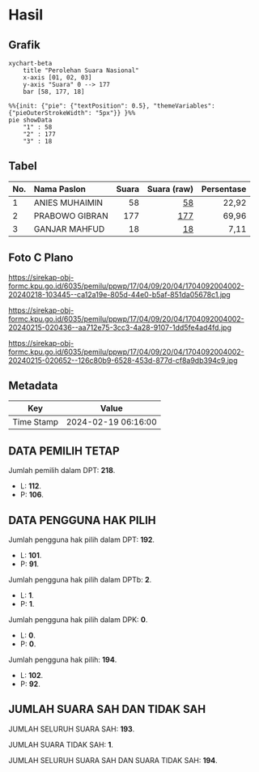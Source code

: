 # Hasil

## Grafik

```mermaid
xychart-beta
    title "Perolehan Suara Nasional"
    x-axis [01, 02, 03]
    y-axis "Suara" 0 --> 177
    bar [58, 177, 18]
```

```mermaid
%%{init: {"pie": {"textPosition": 0.5}, "themeVariables": {"pieOuterStrokeWidth": "5px"}} }%%
pie showData
    "1" : 58
    "2" : 177
    "3" : 18
```

## Tabel

| No. | Nama Paslon    | Suara | Suara (raw) | Persentase |
|:--- |:-------------- | -----:| -----------:| ----------:|
| 1   | ANIES MUHAIMIN | 58    | [58][p-1]   | 22,92      |
| 2   | PRABOWO GIBRAN | 177   | [177][p-2]  | 69,96      |
| 3   | GANJAR MAHFUD  | 18    | [18][p-3]   | 7,11       |


[p-1]: https://github.com/gigit-pemilu/pemilu-2024/blob/main/pilpres/hitung-suara/sub/17-bengkulu/sub/04-kaur/sub/09-kelam-tengah/sub/2004-rigangan-ii/sub/002-tps/sub/paslon-1.txt
[p-2]: https://github.com/gigit-pemilu/pemilu-2024/blob/main/pilpres/hitung-suara/sub/17-bengkulu/sub/04-kaur/sub/09-kelam-tengah/sub/2004-rigangan-ii/sub/002-tps/sub/paslon-2.txt
[p-3]: https://github.com/gigit-pemilu/pemilu-2024/blob/main/pilpres/hitung-suara/sub/17-bengkulu/sub/04-kaur/sub/09-kelam-tengah/sub/2004-rigangan-ii/sub/002-tps/sub/paslon-3.txt

## Foto C Plano

https://sirekap-obj-formc.kpu.go.id/6035/pemilu/ppwp/17/04/09/20/04/1704092004002-20240218-103445--ca12a19e-805d-44e0-b5af-851da05678c1.jpg

https://sirekap-obj-formc.kpu.go.id/6035/pemilu/ppwp/17/04/09/20/04/1704092004002-20240215-020436--aa712e75-3cc3-4a28-9107-1dd5fe4ad4fd.jpg

https://sirekap-obj-formc.kpu.go.id/6035/pemilu/ppwp/17/04/09/20/04/1704092004002-20240215-020652--126c80b9-6528-453d-877d-cf8a9db394c9.jpg


## Metadata

| Key        | Value               |
| ---------- | ------------------- |
| Time Stamp | 2024-02-19 06:16:00 |


## DATA PEMILIH TETAP

Jumlah pemilih dalam DPT: **218**.
 * L: **112**.
 * P: **106**.

## DATA PENGGUNA HAK PILIH

Jumlah pengguna hak pilih dalam DPT: **192**.
 * L: **101**.
 * P: **91**.

Jumlah pengguna hak pilih dalam DPTb: **2**.
 * L: **1**.
 * P: **1**.

Jumlah pengguna hak pilih dalam DPK: **0**.
 * L: **0**.
 * P: **0**.

Jumlah pengguna hak pilih: **194**.
 * L: **102**.
 * P: **92**.

## JUMLAH SUARA SAH DAN TIDAK SAH

JUMLAH SELURUH SUARA SAH: **193**.

JUMLAH SUARA TIDAK SAH: **1**.

JUMLAH SELURUH SUARA SAH DAN SUARA TIDAK SAH: **194**.


